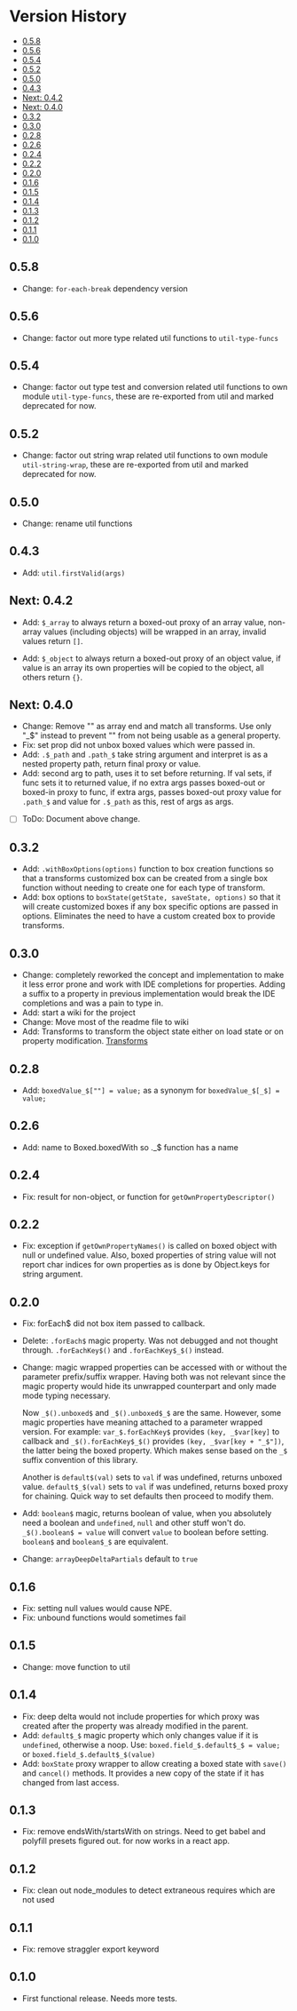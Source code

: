 # Version History

[TOC]: # " "

- [0.5.8](#058)
- [0.5.6](#056)
- [0.5.4](#054)
- [0.5.2](#052)
- [0.5.0](#050)
- [0.4.3](#043)
- [Next: 0.4.2](#next-042)
- [Next: 0.4.0](#next-040)
- [0.3.2](#032)
- [0.3.0](#030)
- [0.2.8](#028)
- [0.2.6](#026)
- [0.2.4](#024)
- [0.2.2](#022)
- [0.2.0](#020)
- [0.1.6](#016)
- [0.1.5](#015)
- [0.1.4](#014)
- [0.1.3](#013)
- [0.1.2](#012)
- [0.1.1](#011)
- [0.1.0](#010)


## 0.5.8

* Change: `for-each-break` dependency version

## 0.5.6

* Change: factor out more type related util functions to `util-type-funcs`

## 0.5.4

* Change: factor out type test and conversion related util functions to own module
  `util-type-funcs`, these are re-exported from util and marked deprecated for now.

## 0.5.2

* Change: factor out string wrap related util functions to own module `util-string-wrap`, these
  are re-exported from util and marked deprecated for now.

## 0.5.0

* Change: rename util functions

## 0.4.3

* Add: `util.firstValid(args)`

## Next: 0.4.2

* Add: `$_array` to always return a boxed-out proxy of an array value, non-array values
  (including objects) will be wrapped in an array, invalid values return `[]`.

* Add: `$_object` to always return a boxed-out proxy of an object value, if value is an array
  its own properties will be copied to the object, all others return `{}`.

## Next: 0.4.0

* Change: Remove "" as array end and match all transforms. Use only "_$" instead to prevent ""
  from not being usable as a general property.
* Fix: set prop did not unbox boxed values which were passed in.
* Add: `.$_path` and `.path_$` take string argument and interpret is as a nested property path,
  return final proxy or value.
* Add: second arg to path, uses it to set before returning. If val sets, if func sets it to
  returned value, if no extra args passes boxed-out or boxed-in proxy to func, if extra args,
  passes boxed-out proxy value for `.path_$` and value for `.$_path` as this, rest of args as args.
* [ ] ToDo: Document above change.

## 0.3.2

* Add: `.withBoxOptions(options)` function to box creation functions so that a transforms
  customized box can be created from a single box function without needing to create one for
  each type of transform.
* Add: box options to `boxState(getState, saveState, options)` so that it will create customized
  boxes if any box specific options are passed in options. Eliminates the need to have a custom
  created box to provide transforms.

## 0.3.0

* Change: completely reworked the concept and implementation to make it less error prone and
  work with IDE completions for properties. Adding a suffix to a property in previous
  implementation would break the IDE completions and was a pain to type in.
* Add: start a wiki for the project
* Change: Move most of the readme file to wiki
* Add: Transforms to transform the object state either on load state or on property
  modification. [Transforms](https://github.com/vsch/boxed-immutable/wiki/Transforms)

## 0.2.8

* Add: `boxedValue_$[""] = value;` as a synonym for `boxedValue_$[_$] = value;`

## 0.2.6

* Add: name to Boxed.boxedWith so ._$ function has a name

## 0.2.4

* Fix: result for non-object, or function for `getOwnPropertyDescriptor()`

## 0.2.2

* Fix: exception if `getOwnPropertyNames()` is called on boxed object with null or undefined
  value. Also, boxed properties of string value will not report char indices for own properties
  as is done by Object.keys for string argument.

## 0.2.0

* Fix: forEach$ did not box item passed to callback.
* Delete: `.forEach$` magic property. Was not debugged and not thought through. `.forEachKey$()`
  and `.forEachKey$_$()` instead.

* Change: magic wrapped properties can be accessed with or without the parameter prefix/suffix
  wrapper. Having both was not relevant since the magic property would hide its unwrapped
  counterpart and only made mode typing necessary.

  Now `_$().unboxed$` and `_$().unboxed$_$` are the same. However, some magic properties have
  meaning attached to a parameter wrapped version. For example: `var_$.forEachKey$` provides
  `(key, _$var[key]` to callback and `_$().forEachKey$_$()` provides `(key, _$var[key + "_$"])`,
  the latter being the boxed property. Which makes sense based on the `_$` suffix convention of
  this library.

  Another is `default$(val)` sets to `val` if was undefined, returns unboxed value.
  `default$_$(val)` sets to `val` if was undefined, returns boxed proxy for chaining. Quick way
  to set defaults then proceed to modify them.

* Add: `boolean$` magic, returns boolean of value, when you absolutely need a boolean and
  `undefined`, `null` and other stuff won't do. `_$().boolean$ = value` will convert `value` to
  boolean before setting. `boolean$` and `boolean$_$` are equivalent.

* Change: `arrayDeepDeltaPartials` default to `true`

## 0.1.6

* Fix: setting null values would cause NPE.
* Fix: unbound functions would sometimes fail

## 0.1.5

* Change: move function to util

## 0.1.4

* Fix: deep delta would not include properties for which proxy was created after the property
  was already modified in the parent.
* Add: `default$_$` magic property which only changes value if it is `undefined`, otherwise a
  noop. Use: `boxed.field_$.default$_$ = value;` or `boxed.field_$.default$_$(value)`
* Add: `boxState` proxy wrapper to allow creating a boxed state with `save()` and `cancel()`
  methods. It provides a new copy of the state if it has changed from last access.

## 0.1.3

* Fix: remove endsWith/startsWith on strings. Need to get babel and polyfill presets figured
  out. for now works in a react app.

## 0.1.2

* Fix: clean out node_modules to detect extraneous requires which are not used

## 0.1.1

* Fix: remove straggler export keyword

## 0.1.0

* First functional release. Needs more tests.

